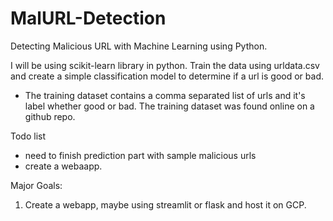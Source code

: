 # MalURL-Detection
Detecting Malicious URL with Machine Learning using Python. 

I will be using scikit-learn library in python. 
Train the data using urldata.csv and create a simple classification model to determine if a url is good or bad. 

- The training dataset contains a comma separated list of urls and it's label whether good or bad. The training dataset was found online on a github repo. 


Todo list
- need to finish prediction part with sample malicious urls
- create a webaapp. 

Major Goals:

1. Create a webapp, maybe using streamlit or flask and host it on GCP. 
